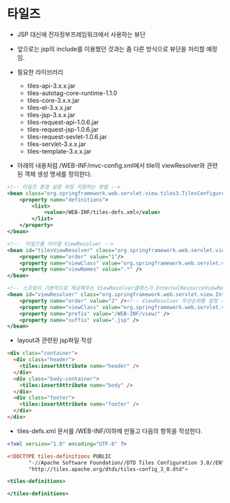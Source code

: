 # 타일즈

- JSP 대신에 전자정부프레임워크에서 사용하는 뷰단
- 앞으로는 jsp의 include를 이용했던 것과는 좀 다른 방식으로 뷰단을 처리할 예정임.
- 필요한 라이브러리

  - tiles-api-3.x.x.jar
  - tiles-autotag-core-runtime-1.1.0
  - tiles-core-3.x.x.jar
  - tiles-el-3.x.x.jar
  - tiles-jsp-3.x.x.jar
  - tiles-request-api-1.0.6.jar
  - tiles-request-jsp-1.0.6.jar
  - tiles-request-sevlet-1.0.6.jar
  - tiles-servlet-3.x.x.jar
  - tiles-template-3.x.x.jar

- 아래의 내용처럼 /WEB-INF/mvc-config.xml에서 tile의 viewResolver와 관련된 객체 생성 명세를 정의한다.

```xml
<!-- 타일즈 환경 설정 파일 지정하는 방법 -->
<bean class="org.springframework.web.servlet.view.tiles3.TilesConfigurer">
    <property name="definitions">
        <list>
            <value>/WEB-INF/tiles-defs.xml</value>
        </list>
    </property>
</bean>

<!--  타일즈를 처리할 ViewResolver -->
<bean id="tilesViewResolver" class="org.springframework.web.servlet.view.UrlBasedViewResolver">
    <property name="order" value="1"/>
    <property name="viewClass" value="org.springframework.web.servlet.view.tiles3.TilesView"/>
    <property name="viewNames" value=".*" />
</bean>

<!-- 스프링이 기본적으로 제공해주는 ViewResolver클래스가 InternalResourceViewResolve이다. -->
<bean id="viewResolver" class="org.springframework.web.servlet.view.InternalResourceViewResolver">
    <property name="order" value="2" /><!-- ViewResolver 우선순위를 설정 -->
    <property name="viewClass" value="org.springframework.web.servlet.view.JstlView" />
    <property name="prefix" value="/WEB-INF/view/" />
    <property name="suffix" value=".jsp" />
</bean>
```

- layout과 관련된 jsp파일 작성

```html
<div class="container">
  <div class="header">
    <tiles:insertAttribute name="header" />
  </div>
  <div class="body-container">
    <tiles:insertAttribute name="body" />
  </div>
  <div class="footer">
    <tiles:insertAttribute name="footer" />
  </div>
</div>
```

- tiles-defs.xml 문서를 /WEB-INF/이하메 만들고 다음의 항목을 작성한다.

```xml
<?xml version="1.0" encoding="UTF-8" ?>

<!DOCTYPE tiles-definitions PUBLIC
       "-//Apache Software Foundation//DTD Tiles Configuration 3.0//EN"
       "http://tiles.apache.org/dtds/tiles-config_3_0.dtd">

<tiles-definitions>

</tiles-definitions>
```
